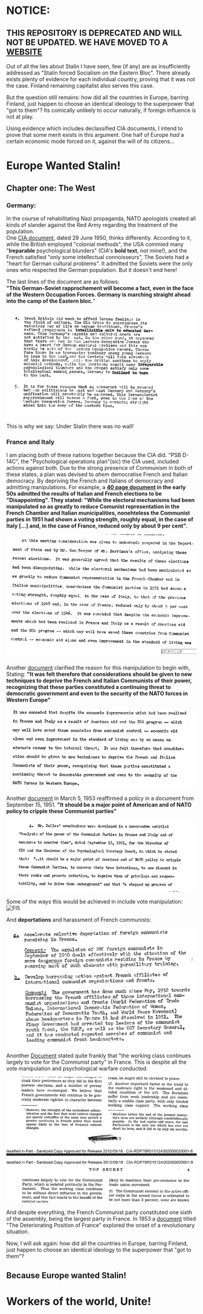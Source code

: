 
# NOTICE:
## THIS REPOSITORY IS DEPRECATED AND WILL NOT BE UPDATED. WE HAVE MOVED TO A [WEBSITE](https://theredspectre.com/1945---1953-europe-wanted-stalin.html)

Out of all the lies about Stalin I have seen, few (if any) are as insufficiently addressed as "Stalin forced Socialism on the Eastern Bloc". There already exists plenty of evidence for each individual country, proving that it was not the case. Finland remaining capitalist also serves this case.  

But the question still remains: how did all the countries in Europe, barring Finland, just happen to choose an identical ideology to the superpower that "got to them"? Its comically unlikely to occur naturally, if foreign influence is not at play.

Using evidence which includes declassified CIA documents, I intend to prove that some merit exists in this argument. One half of Europe *had* a certain economic mode forced on it, against the will of its citizens...   
# Europe Wanted Stalin!

## Chapter one: The West

### Germany:  
In the course of rehabilitating Nazi propaganda, NATO apologists created all kinds of slander against the Red Army regarding the treatment of the population.   
One [CIA document](https://www.cia.gov/readingroom/docs/CIA-RDP82-00457R005000560003-6.pdf), dated 29 June 1950, thinks differently. According to it, while the British employed "colonial methods", the USA commied many "**Ireparable** psychological blunders" (CIA's **bold text**, not mine!), and the French satisfied "only some intellectual connoisseurs", The Soviets had a "heart for German cultural problems". It admitted the Soviets were the only ones who respected the German population. But it doesn't end here!   

The last lines of the document are as follows:   
**"This German-Soviet rapprochement will become a fact, even in the face of the Western Occupation Forces. Germany is marching straight ahead into the camp of the Eastern bloc.**"

![ger1](/Assets/Images/EuropeWantedStalinGer1.jpg)   

This is why we say: Under Stalin there was no wall!

### France and Italy   
I am placing both of these nations together because the CIA did. "PSB D-14C", the "Psychological operations plan"(sic) the CIA used, included actions against both. Due to the strong presence of Communism in both of these states, a plan was devised to *ahem* democratise French and Italian democracy. By depriving the French and Italians of democracy and admitting manipulations. For example, a **[40 page document](https://www.cia.gov/readingroom/docs/CIA-RDP80R01731R003200020013-5.pdf) in the early 50s admitted the results of Italian and French elections to be "Disappointing". They stated: "While the electoral mechanisms __had been manipulated__ so as greatly to reduce Comunist representation in the French Chamber and Italian municipalities, nonehteless the Communist parties in 1951 had shown a voting strength, roughly equal, in the case of Italy [...] and, in the case of France, reduced only by about 9 per cent".**

![FI1](/Assets/Images/EuropeWantedStalinFraIta1.jpg) 


Another [document](https://www.cia.gov/readingroom/docs/CIA-RDP80-01065A000200120004-9.pdf) clarified the reason for this manipulation to begin with, Stating: **"It was felt therefore that considerations should be given to new techniques to deprive the French and Italian Communists of their power, recognizing that these parties constituted a continuing threat to democratic government and even to the security of the NATO forces in Western Europe"**

![FI3](/Assets/Images/EuropeWantedStalinFraIta3.png) 

Another [document](https://www.cia.gov/readingroom/docs/CIA-RDP80-01065A000200120004-9.pdf) in March 5, 1953 reaffirmed a policy in a document from September 15, 1951. **"It should be a major point of American and of NATO policy to cripple these Communist parties"**

![FI4](/Assets/Images/EuropeWantedStalinFraIta4.png) 

Some of the ways this would be achieved in include vote manipulation:
![FI5](/Assets/Images/EuropeWantedStalinFraIta5.png) 

And **deportations** and harassment of French communists:

![FI6](/Assets/Images/EuropeWantedStalinFraIta6.png) 

Anonther [Document](https://www.cia.gov/readingroom/docs/CIA-RDP79R01012A002000020001-8.pdf) stated quite frankly that "the working class continues largely to vote for the Communist party" in France. This is despite all the vote manipulation and psychological warfare conducted.

![FI7](/Assets/Images/EuropeWantedStalinFraIta7.png) 

And despite everything, the French Communist party constituted one sixth of the assembly, being the largest party in France. In 1953 a [document](https://www.cia.gov/readingroom/docs/CIA-RDP91T01172R000200310002-5.pdf) titled "The Deteriorating Position of France" explored the onset of a revolutionary situation. 

Now, I will ask again: how did all the countries in Europe, barring Finland, just happen to choose an identical ideology to the superpower that "got to them"? 

## Because Europe wanted Stalin!
# Workers of the world, Unite!
